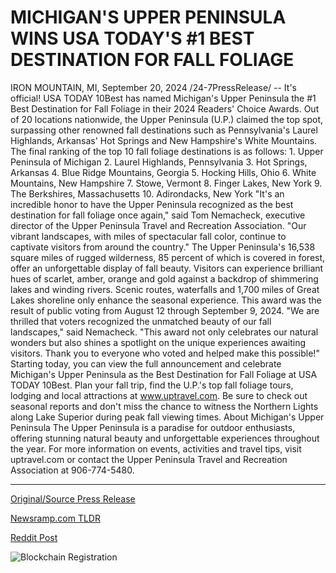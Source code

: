 # MICHIGAN'S UPPER PENINSULA WINS USA TODAY'S #1 BEST DESTINATION FOR FALL FOLIAGE

IRON MOUNTAIN, MI, September 20, 2024 /24-7PressRelease/ -- It's official! USA TODAY 10Best has named Michigan's Upper Peninsula the #1 Best Destination for Fall Foliage in their 2024 Readers' Choice Awards. Out of 20 locations nationwide, the Upper Peninsula (U.P.) claimed the top spot, surpassing other renowned fall destinations such as Pennsylvania's Laurel Highlands, Arkansas' Hot Springs and New Hampshire's White Mountains.  The final ranking of the top 10 fall foliage destinations is as follows: 1. Upper Peninsula of Michigan 2. Laurel Highlands, Pennsylvania 3. Hot Springs, Arkansas 4. Blue Ridge Mountains, Georgia 5. Hocking Hills, Ohio 6. White Mountains, New Hampshire 7. Stowe, Vermont 8. Finger Lakes, New York 9. The Berkshires, Massachusetts 10. Adirondacks, New York  "It's an incredible honor to have the Upper Peninsula recognized as the best destination for fall foliage once again," said Tom Nemacheck, executive director of the Upper Peninsula Travel and Recreation Association. "Our vibrant landscapes, with miles of spectacular fall color, continue to captivate visitors from around the country."  The Upper Peninsula's 16,538 square miles of rugged wilderness, 85 percent of which is covered in forest, offer an unforgettable display of fall beauty. Visitors can experience brilliant hues of scarlet, amber, orange and gold against a backdrop of shimmering lakes and winding rivers. Scenic routes, waterfalls and 1,700 miles of Great Lakes shoreline only enhance the seasonal experience.  This award was the result of public voting from August 12 through September 9, 2024. "We are thrilled that voters recognized the unmatched beauty of our fall landscapes," said Nemacheck. "This award not only celebrates our natural wonders but also shines a spotlight on the unique experiences awaiting visitors. Thank you to everyone who voted and helped make this possible!"  Starting today, you can view the full announcement and celebrate Michigan's Upper Peninsula as the Best Destination for Fall Foliage at USA TODAY 10Best.  Plan your fall trip, find the U.P.'s top fall foliage tours, lodging and local attractions at www.uptravel.com. Be sure to check out seasonal reports and don't miss the chance to witness the Northern Lights along Lake Superior during peak fall viewing times.  About Michigan's Upper Peninsula The Upper Peninsula is a paradise for outdoor enthusiasts, offering stunning natural beauty and unforgettable experiences throughout the year. For more information on events, activities and travel tips, visit uptravel.com or contact the Upper Peninsula Travel and Recreation Association at 906-774-5480. 

---

[Original/Source Press Release](https://www.24-7pressrelease.com/press-release/514503/michigans-upper-peninsula-wins-usa-todays-1-best-destination-for-fall-foliage)
                    

[Newsramp.com TLDR](https://newsramp.com/curated-news/michigan-s-upper-peninsula-voted-1-fall-foliage-destination/7480fafe25f3d73f398cda1bb3ffb7ee) 

 



[Reddit Post](https://www.reddit.com/r/TravelAndLeisureNews/comments/1fmbqnn/michigans_upper_peninsula_voted_1_fall_foliage/) 



![Blockchain Registration](https://cdn.newsramp.app/24-7PressRelease/qrcode/249/20/markxjmy.webp)
